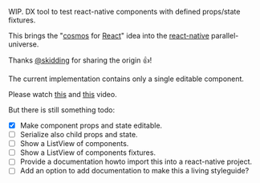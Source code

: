 WIP. DX tool to test react-native components with defined props/state fixtures.

This brings the "[cosmos](https://github.com/skidding/cosmos) for
[React](http://facebook.github.io/react/)" idea into the
[react-native](https://facebook.github.io/react-native/) parallel-universe.

Thanks [@skidding](https://twitter.com/skidding) for sharing the origin 👍!

The current implementation contains only a single editable component.

Please watch
[this](https://www.dropbox.com/s/wksnkea3vzs5jcy/react-native-cosmos.mov?dl=0) and
[this](https://www.dropbox.com/s/i5mi783zi8bsiic/react-native-cosmos2.mov?dl=0) video.

But there is still something todo:

* [x] Make component props and state editable.
* [ ] Serialize also child props and state.
* [ ] Show a ListView of components.
* [ ] Show a ListView of components fixtures.
* [ ] Provide a documentation howto import this into a react-native project.
* [ ] Add an option to add documentation to make this a living styleguide?
